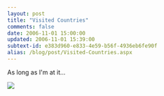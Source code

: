 ```yaml
---
layout: post
title: "Visited Countries"
comments: false
date: 2006-11-01 15:00:00
updated: 2006-11-01 15:39:00
subtext-id: e383d960-e833-4e59-b56f-4936eb6fe90f
alias: /blog/post/Visited-Countries.aspx
---
```



As long as I'm at it...

[![](http://www.world66.com/community/mymaps/worldmap?visited=CAUSUVCQMXPRVIEGNGFRDEGRITNLNOCHUKCYAUPF)](http://douweosinga.com/projects/visitedcountries)
